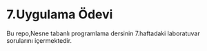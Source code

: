 # 7.Uygulama Ödevi
Bu repo,Nesne tabanlı programlama dersinin 7.haftadaki laboratuvar sorularını içermektedir.
